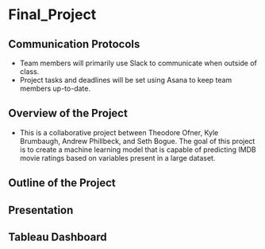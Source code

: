 # Final_Project

## Communication Protocols

* Team members will primarily use Slack to communicate when outside of class.
* Project tasks and deadlines will be set using Asana to keep team members up-to-date.

## Overview of the Project

* This is a collaborative project between Theodore Ofner, Kyle Brumbaugh, Andrew Phillbeck, and Seth Bogue. The goal of this project is to create a machine learning model that is capable of predicting IMDB movie ratings based on variables present in a large dataset. 

## Outline of the Project

## Presentation

## Tableau Dashboard
